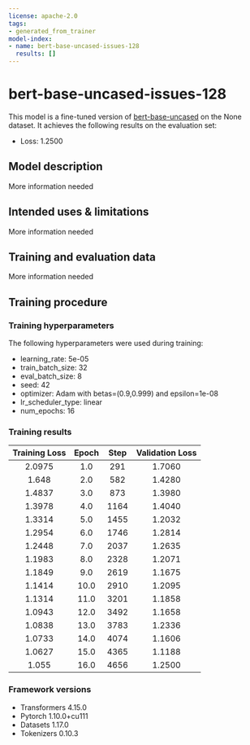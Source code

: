 ```yaml
---
license: apache-2.0
tags:
- generated_from_trainer
model-index:
- name: bert-base-uncased-issues-128
  results: []
---
```


<!-- This model card has been generated automatically according to the information the Trainer had access to. You
should probably proofread and complete it, then remove this comment. -->

# bert-base-uncased-issues-128

This model is a fine-tuned version of [bert-base-uncased](https://huggingface.co/bert-base-uncased) on the None dataset.
It achieves the following results on the evaluation set:
- Loss: 1.2500

## Model description

More information needed

## Intended uses & limitations

More information needed

## Training and evaluation data

More information needed

## Training procedure

### Training hyperparameters

The following hyperparameters were used during training:
- learning_rate: 5e-05
- train_batch_size: 32
- eval_batch_size: 8
- seed: 42
- optimizer: Adam with betas=(0.9,0.999) and epsilon=1e-08
- lr_scheduler_type: linear
- num_epochs: 16

### Training results

| Training Loss | Epoch | Step | Validation Loss |
|:-------------:|:-----:|:----:|:---------------:|
| 2.0975        | 1.0   | 291  | 1.7060          |
| 1.648         | 2.0   | 582  | 1.4280          |
| 1.4837        | 3.0   | 873  | 1.3980          |
| 1.3978        | 4.0   | 1164 | 1.4040          |
| 1.3314        | 5.0   | 1455 | 1.2032          |
| 1.2954        | 6.0   | 1746 | 1.2814          |
| 1.2448        | 7.0   | 2037 | 1.2635          |
| 1.1983        | 8.0   | 2328 | 1.2071          |
| 1.1849        | 9.0   | 2619 | 1.1675          |
| 1.1414        | 10.0  | 2910 | 1.2095          |
| 1.1314        | 11.0  | 3201 | 1.1858          |
| 1.0943        | 12.0  | 3492 | 1.1658          |
| 1.0838        | 13.0  | 3783 | 1.2336          |
| 1.0733        | 14.0  | 4074 | 1.1606          |
| 1.0627        | 15.0  | 4365 | 1.1188          |
| 1.055         | 16.0  | 4656 | 1.2500          |


### Framework versions

- Transformers 4.15.0
- Pytorch 1.10.0+cu111
- Datasets 1.17.0
- Tokenizers 0.10.3
